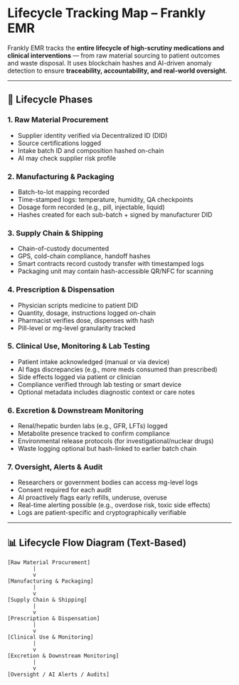 # Lifecycle Tracking Map – Frankly EMR

Frankly EMR tracks the **entire lifecycle of high-scrutiny medications and clinical interventions** — from raw material sourcing to patient outcomes and waste disposal. It uses blockchain hashes and AI-driven anomaly detection to ensure **traceability, accountability, and real-world oversight**.

---

## 🔁 Lifecycle Phases

### 1. Raw Material Procurement
- Supplier identity verified via Decentralized ID (DID)
- Source certifications logged
- Intake batch ID and composition hashed on-chain
- AI may check supplier risk profile

### 2. Manufacturing & Packaging
- Batch-to-lot mapping recorded
- Time-stamped logs: temperature, humidity, QA checkpoints
- Dosage form recorded (e.g., pill, injectable, liquid)
- Hashes created for each sub-batch + signed by manufacturer DID

### 3. Supply Chain & Shipping
- Chain-of-custody documented
- GPS, cold-chain compliance, handoff hashes
- Smart contracts record custody transfer with timestamped logs
- Packaging unit may contain hash-accessible QR/NFC for scanning

### 4. Prescription & Dispensation
- Physician scripts medicine to patient DID
- Quantity, dosage, instructions logged on-chain
- Pharmacist verifies dose, dispenses with hash
- Pill-level or mg-level granularity tracked

### 5. Clinical Use, Monitoring & Lab Testing
- Patient intake acknowledged (manual or via device)
- AI flags discrepancies (e.g., more meds consumed than prescribed)
- Side effects logged via patient or clinician
- Compliance verified through lab testing or smart device
- Optional metadata includes diagnostic context or care notes

### 6. Excretion & Downstream Monitoring
- Renal/hepatic burden labs (e.g., GFR, LFTs) logged
- Metabolite presence tracked to confirm compliance
- Environmental release protocols (for investigational/nuclear drugs)
- Waste logging optional but hash-linked to earlier batch chain

### 7. Oversight, Alerts & Audit
- Researchers or government bodies can access mg-level logs
- Consent required for each audit
- AI proactively flags early refills, underuse, overuse
- Real-time alerting possible (e.g., overdose risk, toxic side effects)
- Logs are patient-specific and cryptographically verifiable

---

## 📊 Lifecycle Flow Diagram (Text-Based)

```plaintext
[Raw Material Procurement]
        |
        v
[Manufacturing & Packaging]
        |
        v
[Supply Chain & Shipping]
        |
        v
[Prescription & Dispensation]
        |
        v
[Clinical Use & Monitoring]
        |
        v
[Excretion & Downstream Monitoring]
        |
        v
[Oversight / AI Alerts / Audits]
